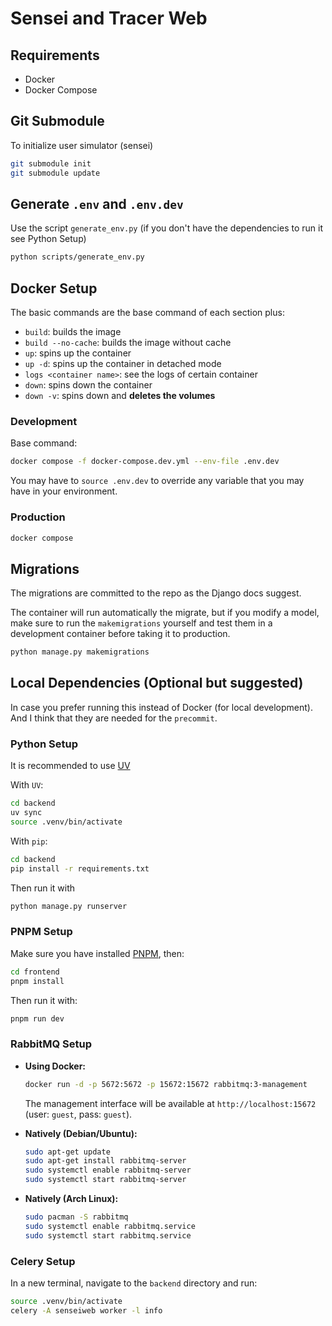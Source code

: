 # Sensei and Tracer Web

## Requirements

- Docker
- Docker Compose

## Git Submodule

To initialize user simulator (sensei)

```bash
git submodule init
git submodule update
```

## Generate `.env` and `.env.dev`

Use the script `generate_env.py`
(if you don't have the dependencies to run it see Python Setup)

```bash
python scripts/generate_env.py
```

## Docker Setup

The basic commands are the base command of each section plus:

- `build`: builds the image
- `build --no-cache`: builds the image without cache
- `up`: spins up the container
- `up -d`: spins up the container in detached mode
- `logs <container name>`: see the logs of certain container
- `down`: spins down the container
- `down -v`: spins down and **deletes the volumes**

### Development

Base command:

```bash
docker compose -f docker-compose.dev.yml --env-file .env.dev
```

You may have to `source .env.dev`
to override any variable that you may have in your environment.

### Production

```bash
docker compose
```

## Migrations

The migrations are committed to the repo as the Django docs suggest.

The container will run automatically the migrate,
but if you modify a model, make sure to run the `makemigrations` yourself
and test them in a development container before taking it to production.

```bash
python manage.py makemigrations
```

## Local Dependencies (Optional but suggested)

In case you prefer running this instead of Docker (for local development).
And I think that they are needed for the `precommit`.

### Python Setup

It is recommended to use [UV](https://docs.astral.sh/uv/getting-started/installation/)

With `UV`:

```bash
cd backend
uv sync
source .venv/bin/activate
```

With `pip`:

```bash
cd backend
pip install -r requirements.txt
```

Then run it with

```bash
python manage.py runserver
```

### PNPM Setup

Make sure you have installed [PNPM](https://pnpm.io/installation), then:

```bash
cd frontend
pnpm install
```

Then run it with:

```bash
pnpm run dev
```

### RabbitMQ Setup

- **Using Docker:**

    ```bash
    docker run -d -p 5672:5672 -p 15672:15672 rabbitmq:3-management
    ```

    The management interface will be available at `http://localhost:15672`
    (user: `guest`, pass: `guest`).

- **Natively (Debian/Ubuntu):**

    ```bash
    sudo apt-get update
    sudo apt-get install rabbitmq-server
    sudo systemctl enable rabbitmq-server
    sudo systemctl start rabbitmq-server
    ```

- **Natively (Arch Linux):**

    ```bash
    sudo pacman -S rabbitmq
    sudo systemctl enable rabbitmq.service
    sudo systemctl start rabbitmq.service
    ```

### Celery Setup

In a new terminal, navigate to the `backend` directory and run:

```bash
source .venv/bin/activate
celery -A senseiweb worker -l info
```
